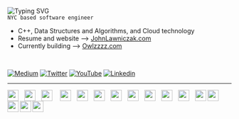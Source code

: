 ![Typing SVG](https://readme-typing-svg.demolab.com/?lines=John+Lawniczak)   
`NYC based software engineer` 
- C++, Data Structures and Algorithms, and Cloud technology   
- Resume and website --> [JohnLawniczak.com](https://johnlawniczak.com/)  
- Currently building --> [Owlzzzz.com](www.owlzzz.com)

<br>
 
[![Medium](https://img.shields.io/badge/Medium-000000?style=for-the-badge&logo=medium&logoColor=white)](https://medium.com/@johnlawniczak)
[![Twitter](https://img.shields.io/badge/Twitter-1DA1F2?style=for-the-badge&logo=twitter&logoColor=white)](https://twitter.com/0xJohnnyLaw)
[![YouTube](https://img.shields.io/badge/YouTube-FF0000?style=for-the-badge&logo=youtube&logoColor=white)](https://www.youtube.com/channel/UCFMVgLr81G-opGABi2c8-PA)
[![Linkedin](https://img.shields.io/badge/LinkedIn-0077B5?style=for-the-badge&logo=linkedin&logoColor=white)](https://www.linkedin.com/in/john-lawniczak-767b511ba/)
          
----- 

<img align="left" width="25px" style="padding-right: 10px;" src="https://cdn.jsdelivr.net/gh/devicons/devicon/icons/solidity/solidity-original.svg" />
<img align="left" width="25px" style="padding-right: 10px;" src="https://cdn.jsdelivr.net/gh/devicons/devicon/icons/go/go-original-wordmark.svg" />
<img align="left" width="25px" style="padding-right: 14px;" src="https://cdn.jsdelivr.net/gh/devicons/devicon/icons/amazonwebservices/amazonwebservices-plain-wordmark.svg"/>
<img align="left" width="25px" style="padding-right: 10px;" src="https://cdn.jsdelivr.net/gh/devicons/devicon/icons/c/c-plain.svg" />
<img align="left" width="25px" style="padding-right: 10px;" src="https://cdn.jsdelivr.net/gh/devicons/devicon/icons/cplusplus/cplusplus-original.svg" />
<img align="left" width="25px" style="padding-right: 10px;" src="https://cdn.jsdelivr.net/gh/devicons/devicon/icons/javascript/javascript-original.svg" />
<img align="left" width="25px" style="padding-right: 10px;" src="https://cdn.jsdelivr.net/gh/devicons/devicon/icons/python/python-original.svg" />
<img align="left" width="25px" style="padding-right: 10px;" src="https://cdn.jsdelivr.net/gh/devicons/devicon/icons/react/react-original.svg" />
<img align="left" width="25px" style="padding-right: 10px;" src="https://cdn.jsdelivr.net/gh/devicons/devicon/icons/docker/docker-original.svg" />
<img align="left" width="25px" style="padding-right: 10px;" src="https://cdn.jsdelivr.net/gh/devicons/devicon/icons/django/django-plain.svg" />
<img align="left" width="25px" style="padding-right: 10px;" src="https://cdn.jsdelivr.net/gh/devicons/devicon/icons/html5/html5-plain.svg" />
<img align="left" width="25px" src="https://cdn.jsdelivr.net/gh/devicons/devicon/icons/css3/css3-plain.svg" />
<img align="left" width="25px" src="https://cdn.jsdelivr.net/gh/devicons/devicon/icons/bootstrap/bootstrap-plain.svg" />
<img align="left" width="25px" src="https://cdn.jsdelivr.net/gh/devicons/devicon/icons/mysql/mysql-original.svg" />       
<img align="left" width="25px" src="https://cdn.jsdelivr.net/gh/devicons/devicon/icons/github/github-original.svg" />
<img align="left" width="25px" src="https://cdn.jsdelivr.net/gh/devicons/devicon/icons/vscode/vscode-original.svg" />


